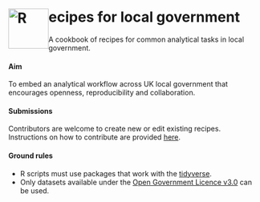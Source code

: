 <h1><img src="https://cran.r-project.org/Rlogo.svg" alt="R" width="80" style="float:left;">ecipes for local government</h1> 

A cookbook of recipes for common analytical tasks in local government.

#### Aim
To embed an analytical workflow across UK local government that encourages openness, reproducibility and collaboration.

#### Submissions 
Contributors are welcome to create new or edit existing recipes. Instructions on how to contribute are provided <a href="https://www.trafforddatalab.io/recipes" target="_blank">here</a>.

#### Ground rules
- R scripts must use packages that work with the <a href="https://www.tidyverse.org/" target="_blank">tidyverse</a>.
- Only datasets available under the <a href="http://www.nationalarchives.gov.uk/doc/open-government-licence/version/3/" target="_blank">Open Government Licence v3.0</a> can be used.
